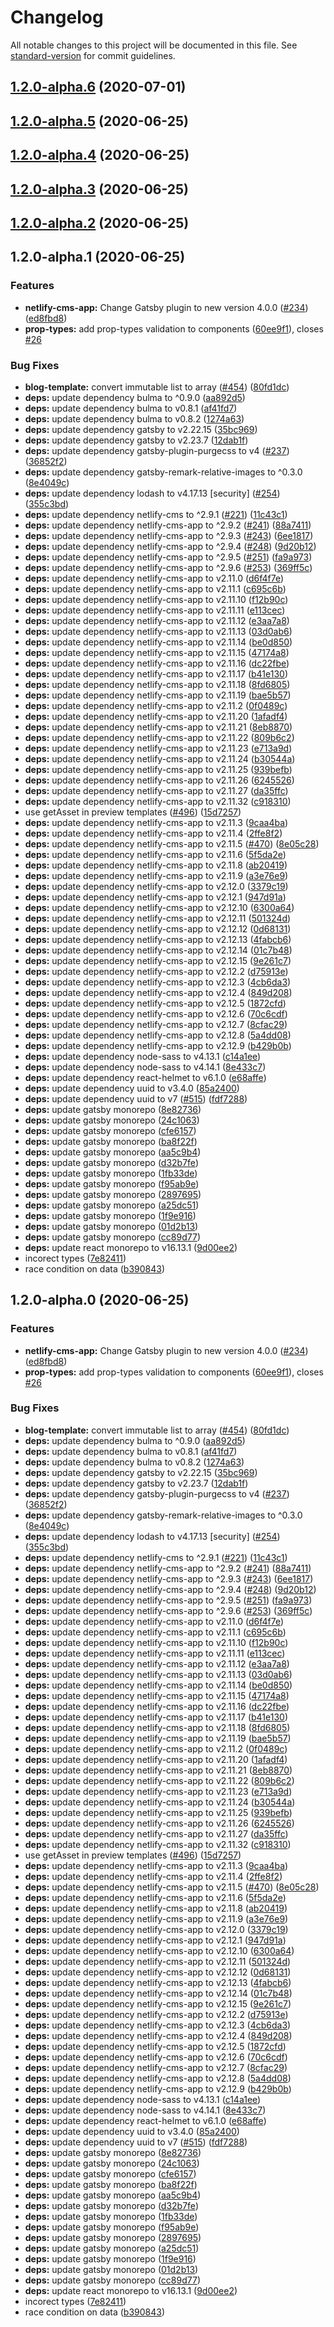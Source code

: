 # Changelog

All notable changes to this project will be documented in this file. See [standard-version](https://github.com/conventional-changelog/standard-version) for commit guidelines.

## [1.2.0-alpha.6](https://github.com/Henrik-Geissler/gatsby-starter-netlify-cms/compare/v1.2.0-alpha.5...v1.2.0-alpha.6) (2020-07-01)

## [1.2.0-alpha.5](https://github.com/Henrik-Geissler/gatsby-starter-netlify-cms/compare/v1.2.0-alpha.4...v1.2.0-alpha.5) (2020-06-25)

## [1.2.0-alpha.4](https://github.com/Henrik-Geissler/gatsby-starter-netlify-cms/compare/v1.2.0-alpha.3...v1.2.0-alpha.4) (2020-06-25)

## [1.2.0-alpha.3](https://github.com/Henrik-Geissler/gatsby-starter-netlify-cms/compare/v1.2.0-alpha.2...v1.2.0-alpha.3) (2020-06-25)

## [1.2.0-alpha.2](https://github.com/Henrik-Geissler/gatsby-starter-netlify-cms/compare/v1.2.0-alpha.1...v1.2.0-alpha.2) (2020-06-25)

## 1.2.0-alpha.1 (2020-06-25)


### Features

* **netlify-cms-app:** Change Gatsby plugin to new version 4.0.0 ([#234](https://github.com/Henrik-Geissler/gatsby-starter-netlify-cms/issues/234)) ([ed8fbd8](https://github.com/Henrik-Geissler/gatsby-starter-netlify-cms/commit/ed8fbd8b37181f098408fe34fbe10eb7180968a6))
* **prop-types:** add prop-types validation to components ([60ee9f1](https://github.com/Henrik-Geissler/gatsby-starter-netlify-cms/commit/60ee9f12dc0b0f0bb9135e999c762488506ea172)), closes [#26](https://github.com/Henrik-Geissler/gatsby-starter-netlify-cms/issues/26)


### Bug Fixes

* **blog-template:** convert immutable list to array ([#454](https://github.com/Henrik-Geissler/gatsby-starter-netlify-cms/issues/454)) ([80fd1dc](https://github.com/Henrik-Geissler/gatsby-starter-netlify-cms/commit/80fd1dcd8b1273a45e7c7c82a2b3de0d98f8ec13))
* **deps:** update dependency bulma to ^0.9.0 ([aa892d5](https://github.com/Henrik-Geissler/gatsby-starter-netlify-cms/commit/aa892d5cc373f76e7af327bc9d6b240f1e3ff154))
* **deps:** update dependency bulma to v0.8.1 ([af41fd7](https://github.com/Henrik-Geissler/gatsby-starter-netlify-cms/commit/af41fd71dafde78105e35a2655358eb2e00fe9ff))
* **deps:** update dependency bulma to v0.8.2 ([1274a63](https://github.com/Henrik-Geissler/gatsby-starter-netlify-cms/commit/1274a637caf2230483d5c5a813790138ba8b5764))
* **deps:** update dependency gatsby to v2.22.15 ([35bc969](https://github.com/Henrik-Geissler/gatsby-starter-netlify-cms/commit/35bc969da7bef21f2b9b7d3e45f888f9ac66eb0d))
* **deps:** update dependency gatsby to v2.23.7 ([12dab1f](https://github.com/Henrik-Geissler/gatsby-starter-netlify-cms/commit/12dab1fdaf6abc0a461b0c7a3d52660c0126b25b))
* **deps:** update dependency gatsby-plugin-purgecss to v4 ([#237](https://github.com/Henrik-Geissler/gatsby-starter-netlify-cms/issues/237)) ([36852f2](https://github.com/Henrik-Geissler/gatsby-starter-netlify-cms/commit/36852f2d27cbe6fcda2930f8fb5030e1c9a0ecc7))
* **deps:** update dependency gatsby-remark-relative-images to ^0.3.0 ([8e4049c](https://github.com/Henrik-Geissler/gatsby-starter-netlify-cms/commit/8e4049c35fd950a99ceac3225f0bb8ff105da4ea))
* **deps:** update dependency lodash to v4.17.13 [security] ([#254](https://github.com/Henrik-Geissler/gatsby-starter-netlify-cms/issues/254)) ([355c3bd](https://github.com/Henrik-Geissler/gatsby-starter-netlify-cms/commit/355c3bdcd58b22590de17a0a43f64832c50f2891))
* **deps:** update dependency netlify-cms to ^2.9.1 ([#221](https://github.com/Henrik-Geissler/gatsby-starter-netlify-cms/issues/221)) ([11c43c1](https://github.com/Henrik-Geissler/gatsby-starter-netlify-cms/commit/11c43c1352d2277497138199bcaa5069ad0b4271))
* **deps:** update dependency netlify-cms-app to ^2.9.2 ([#241](https://github.com/Henrik-Geissler/gatsby-starter-netlify-cms/issues/241)) ([88a7411](https://github.com/Henrik-Geissler/gatsby-starter-netlify-cms/commit/88a74110bc0a6a966e729e3c95dce0a7f29fb890))
* **deps:** update dependency netlify-cms-app to ^2.9.3 ([#243](https://github.com/Henrik-Geissler/gatsby-starter-netlify-cms/issues/243)) ([6ee1817](https://github.com/Henrik-Geissler/gatsby-starter-netlify-cms/commit/6ee1817f125d1b80dafdbc221aa81d411f6589a9))
* **deps:** update dependency netlify-cms-app to ^2.9.4 ([#248](https://github.com/Henrik-Geissler/gatsby-starter-netlify-cms/issues/248)) ([9d20b12](https://github.com/Henrik-Geissler/gatsby-starter-netlify-cms/commit/9d20b122b5031fe4288ec2eb8237c37678d1d764))
* **deps:** update dependency netlify-cms-app to ^2.9.5 ([#251](https://github.com/Henrik-Geissler/gatsby-starter-netlify-cms/issues/251)) ([fa9a973](https://github.com/Henrik-Geissler/gatsby-starter-netlify-cms/commit/fa9a9737715bbea816febfd215ebc95b8e9fa472))
* **deps:** update dependency netlify-cms-app to ^2.9.6 ([#253](https://github.com/Henrik-Geissler/gatsby-starter-netlify-cms/issues/253)) ([369ff5c](https://github.com/Henrik-Geissler/gatsby-starter-netlify-cms/commit/369ff5cecd668e944841784779c7964b23ff77fc))
* **deps:** update dependency netlify-cms-app to v2.11.0 ([d6f4f7e](https://github.com/Henrik-Geissler/gatsby-starter-netlify-cms/commit/d6f4f7ef5c805f6501cccb3b3a8bdd5ec23d923f))
* **deps:** update dependency netlify-cms-app to v2.11.1 ([c695c6b](https://github.com/Henrik-Geissler/gatsby-starter-netlify-cms/commit/c695c6b617db42dd17207ee86933e1e6771ecbf0))
* **deps:** update dependency netlify-cms-app to v2.11.10 ([f12b90c](https://github.com/Henrik-Geissler/gatsby-starter-netlify-cms/commit/f12b90ce83ff3b99994dbf3ccaf00c05f3dbc184))
* **deps:** update dependency netlify-cms-app to v2.11.11 ([e113cec](https://github.com/Henrik-Geissler/gatsby-starter-netlify-cms/commit/e113cec2f4296880da2be6a2079f3afb950f99b2))
* **deps:** update dependency netlify-cms-app to v2.11.12 ([e3aa7a8](https://github.com/Henrik-Geissler/gatsby-starter-netlify-cms/commit/e3aa7a8f47df9f34fb4803318ab5f12011c57697))
* **deps:** update dependency netlify-cms-app to v2.11.13 ([03d0ab6](https://github.com/Henrik-Geissler/gatsby-starter-netlify-cms/commit/03d0ab662cfbcdd1532b777774aefe3b7c2754b5))
* **deps:** update dependency netlify-cms-app to v2.11.14 ([be0d850](https://github.com/Henrik-Geissler/gatsby-starter-netlify-cms/commit/be0d85042379b254cc825f6624c4fc1b51f977dd))
* **deps:** update dependency netlify-cms-app to v2.11.15 ([47174a8](https://github.com/Henrik-Geissler/gatsby-starter-netlify-cms/commit/47174a8a9873ace497e0864258e947eb3b9a671e))
* **deps:** update dependency netlify-cms-app to v2.11.16 ([dc22fbe](https://github.com/Henrik-Geissler/gatsby-starter-netlify-cms/commit/dc22fbebb51f384b8f93ca8799bdc8be26716e4d))
* **deps:** update dependency netlify-cms-app to v2.11.17 ([b41e130](https://github.com/Henrik-Geissler/gatsby-starter-netlify-cms/commit/b41e130e3cdeaf88265dc0410e1f09bfdbe35232))
* **deps:** update dependency netlify-cms-app to v2.11.18 ([8fd6805](https://github.com/Henrik-Geissler/gatsby-starter-netlify-cms/commit/8fd68050778c8b8912f6a1685c45e8a14c47e8b2))
* **deps:** update dependency netlify-cms-app to v2.11.19 ([bae5b57](https://github.com/Henrik-Geissler/gatsby-starter-netlify-cms/commit/bae5b5702ea6c645b431a0057d8cc0afa720c3b8))
* **deps:** update dependency netlify-cms-app to v2.11.2 ([0f0489c](https://github.com/Henrik-Geissler/gatsby-starter-netlify-cms/commit/0f0489c2f50750830cd0a7f47525a5d372ad5a07))
* **deps:** update dependency netlify-cms-app to v2.11.20 ([1afadf4](https://github.com/Henrik-Geissler/gatsby-starter-netlify-cms/commit/1afadf4dd7ae2435df38170b97c32bdc0f3517fd))
* **deps:** update dependency netlify-cms-app to v2.11.21 ([8eb8870](https://github.com/Henrik-Geissler/gatsby-starter-netlify-cms/commit/8eb8870fe95bb5f926b0bf4a4f46a9014591d533))
* **deps:** update dependency netlify-cms-app to v2.11.22 ([809b6c2](https://github.com/Henrik-Geissler/gatsby-starter-netlify-cms/commit/809b6c268eda93503d89bd0cd486000f11e531f3))
* **deps:** update dependency netlify-cms-app to v2.11.23 ([e713a9d](https://github.com/Henrik-Geissler/gatsby-starter-netlify-cms/commit/e713a9de0583b1a9d13ccc839e584f9c8ea2f667))
* **deps:** update dependency netlify-cms-app to v2.11.24 ([b30544a](https://github.com/Henrik-Geissler/gatsby-starter-netlify-cms/commit/b30544a56ca9c1c29304aeed45c7a8e8fe9ce195))
* **deps:** update dependency netlify-cms-app to v2.11.25 ([939befb](https://github.com/Henrik-Geissler/gatsby-starter-netlify-cms/commit/939befbf9fc8238bdcacdd823cfdba339f9725fd))
* **deps:** update dependency netlify-cms-app to v2.11.26 ([6245526](https://github.com/Henrik-Geissler/gatsby-starter-netlify-cms/commit/62455265d3089ddfafe1f77edb31604036159a74))
* **deps:** update dependency netlify-cms-app to v2.11.27 ([da35ffc](https://github.com/Henrik-Geissler/gatsby-starter-netlify-cms/commit/da35ffc9391ac7cb8b2869785d6e8a80b2b7e2ac))
* **deps:** update dependency netlify-cms-app to v2.11.32 ([c918310](https://github.com/Henrik-Geissler/gatsby-starter-netlify-cms/commit/c9183105f7d43c0ca5d0e50a430eddeb557ccc55))
* use getAsset in preview templates ([#496](https://github.com/Henrik-Geissler/gatsby-starter-netlify-cms/issues/496)) ([15d7257](https://github.com/Henrik-Geissler/gatsby-starter-netlify-cms/commit/15d7257151b4934e41b5c48eadbabf53cb42e365))
* **deps:** update dependency netlify-cms-app to v2.11.3 ([9caa4ba](https://github.com/Henrik-Geissler/gatsby-starter-netlify-cms/commit/9caa4ba7bf8a8164945bb09cef16ac18a462bf48))
* **deps:** update dependency netlify-cms-app to v2.11.4 ([2ffe8f2](https://github.com/Henrik-Geissler/gatsby-starter-netlify-cms/commit/2ffe8f2c5ac0970a0ead43a48721949341ccf950))
* **deps:** update dependency netlify-cms-app to v2.11.5 ([#470](https://github.com/Henrik-Geissler/gatsby-starter-netlify-cms/issues/470)) ([8e05c28](https://github.com/Henrik-Geissler/gatsby-starter-netlify-cms/commit/8e05c28148f6d580937ef8a29d811669177272f0))
* **deps:** update dependency netlify-cms-app to v2.11.6 ([5f5da2e](https://github.com/Henrik-Geissler/gatsby-starter-netlify-cms/commit/5f5da2e55917417138838ca4fad479096be6f334))
* **deps:** update dependency netlify-cms-app to v2.11.8 ([ab20419](https://github.com/Henrik-Geissler/gatsby-starter-netlify-cms/commit/ab20419d163f541d5442c445540e7886f9c4d9a2))
* **deps:** update dependency netlify-cms-app to v2.11.9 ([a3e76e9](https://github.com/Henrik-Geissler/gatsby-starter-netlify-cms/commit/a3e76e9fb6484e1c85ca57d8eb390543a1f04afe))
* **deps:** update dependency netlify-cms-app to v2.12.0 ([3379c19](https://github.com/Henrik-Geissler/gatsby-starter-netlify-cms/commit/3379c19b33b0259313a245a5c0da7c9b187bbc93))
* **deps:** update dependency netlify-cms-app to v2.12.1 ([947d91a](https://github.com/Henrik-Geissler/gatsby-starter-netlify-cms/commit/947d91a0dd0bbe57a810ba337c40b3be4055b6c0))
* **deps:** update dependency netlify-cms-app to v2.12.10 ([6300a64](https://github.com/Henrik-Geissler/gatsby-starter-netlify-cms/commit/6300a64a66cf1ef4a4ba926a5f5fb8e95a5913a3))
* **deps:** update dependency netlify-cms-app to v2.12.11 ([501324d](https://github.com/Henrik-Geissler/gatsby-starter-netlify-cms/commit/501324d3c48d11ba8a88ad11696a331d94204747))
* **deps:** update dependency netlify-cms-app to v2.12.12 ([0d68131](https://github.com/Henrik-Geissler/gatsby-starter-netlify-cms/commit/0d681315f7660e98fea049fba6fa8a9198ef6659))
* **deps:** update dependency netlify-cms-app to v2.12.13 ([4fabcb6](https://github.com/Henrik-Geissler/gatsby-starter-netlify-cms/commit/4fabcb6d0d38e6a09943b625b5b52af5d4cb48a6))
* **deps:** update dependency netlify-cms-app to v2.12.14 ([01c7b48](https://github.com/Henrik-Geissler/gatsby-starter-netlify-cms/commit/01c7b4872fcd7785d103c03fb0e6779dd88f609f))
* **deps:** update dependency netlify-cms-app to v2.12.15 ([9e261c7](https://github.com/Henrik-Geissler/gatsby-starter-netlify-cms/commit/9e261c712ae1d930054ad3b324a6a03afa00dbb0))
* **deps:** update dependency netlify-cms-app to v2.12.2 ([d75913e](https://github.com/Henrik-Geissler/gatsby-starter-netlify-cms/commit/d75913ecbe16881de28c98ea01d6de5cb9b4a713))
* **deps:** update dependency netlify-cms-app to v2.12.3 ([4cb6da3](https://github.com/Henrik-Geissler/gatsby-starter-netlify-cms/commit/4cb6da362de937d9974803d8ff32cff4292ec3a3))
* **deps:** update dependency netlify-cms-app to v2.12.4 ([849d208](https://github.com/Henrik-Geissler/gatsby-starter-netlify-cms/commit/849d2087b26c1d98ddccb0738cd6629ea2a86ca9))
* **deps:** update dependency netlify-cms-app to v2.12.5 ([1872cfd](https://github.com/Henrik-Geissler/gatsby-starter-netlify-cms/commit/1872cfd3ecf1a5e14334b1e4b80dc095b22232c8))
* **deps:** update dependency netlify-cms-app to v2.12.6 ([70c6cdf](https://github.com/Henrik-Geissler/gatsby-starter-netlify-cms/commit/70c6cdf3d3af6c966c6f6610a8af321dd9879bfd))
* **deps:** update dependency netlify-cms-app to v2.12.7 ([8cfac29](https://github.com/Henrik-Geissler/gatsby-starter-netlify-cms/commit/8cfac2906873feb6076d32521dd0b4bb2844f074))
* **deps:** update dependency netlify-cms-app to v2.12.8 ([5a4dd08](https://github.com/Henrik-Geissler/gatsby-starter-netlify-cms/commit/5a4dd08678dba243e3c7826def45d0caa279ee6e))
* **deps:** update dependency netlify-cms-app to v2.12.9 ([b429b0b](https://github.com/Henrik-Geissler/gatsby-starter-netlify-cms/commit/b429b0b6074034789941b618fb83fee0db2b1e8c))
* **deps:** update dependency node-sass to v4.13.1 ([c14a1ee](https://github.com/Henrik-Geissler/gatsby-starter-netlify-cms/commit/c14a1eeec74a5a75d3551250616613c19e688ad5))
* **deps:** update dependency node-sass to v4.14.1 ([8e433c7](https://github.com/Henrik-Geissler/gatsby-starter-netlify-cms/commit/8e433c7ad92588294f151afc87d96d74632de63f))
* **deps:** update dependency react-helmet to v6.1.0 ([e68affe](https://github.com/Henrik-Geissler/gatsby-starter-netlify-cms/commit/e68affe49107a15f5af8bdd0fee6cc1131938935))
* **deps:** update dependency uuid to v3.4.0 ([85a2400](https://github.com/Henrik-Geissler/gatsby-starter-netlify-cms/commit/85a2400d62f4d03ae71e3f9e57b0f43b1d5ce108))
* **deps:** update dependency uuid to v7 ([#515](https://github.com/Henrik-Geissler/gatsby-starter-netlify-cms/issues/515)) ([fdf7288](https://github.com/Henrik-Geissler/gatsby-starter-netlify-cms/commit/fdf728881514c59f999d550335e6bf2279e10b5a))
* **deps:** update gatsby monorepo ([8e82736](https://github.com/Henrik-Geissler/gatsby-starter-netlify-cms/commit/8e827363c276073f7103656ce8650395831a5541))
* **deps:** update gatsby monorepo ([24c1063](https://github.com/Henrik-Geissler/gatsby-starter-netlify-cms/commit/24c10633dd5706257a73cfcf5371ad2b6c45bd08))
* **deps:** update gatsby monorepo ([cfe6157](https://github.com/Henrik-Geissler/gatsby-starter-netlify-cms/commit/cfe615773811c29ac1816e995d77a8c3eb079cca))
* **deps:** update gatsby monorepo ([ba8f22f](https://github.com/Henrik-Geissler/gatsby-starter-netlify-cms/commit/ba8f22fc372b8673f2e2f089c4f005f0537f133a))
* **deps:** update gatsby monorepo ([aa5c9b4](https://github.com/Henrik-Geissler/gatsby-starter-netlify-cms/commit/aa5c9b4418fbaa3240d801d8afdbe2f496ba1b40))
* **deps:** update gatsby monorepo ([d32b7fe](https://github.com/Henrik-Geissler/gatsby-starter-netlify-cms/commit/d32b7fe4eecca084b585951a4406036dfe1fd7b1))
* **deps:** update gatsby monorepo ([1fb33de](https://github.com/Henrik-Geissler/gatsby-starter-netlify-cms/commit/1fb33deb1fd0144c088ed4c79ff0a0730caeeae2))
* **deps:** update gatsby monorepo ([f95ab9e](https://github.com/Henrik-Geissler/gatsby-starter-netlify-cms/commit/f95ab9e601a58803f7aa7b7a95efa846dfabaea2))
* **deps:** update gatsby monorepo ([2897695](https://github.com/Henrik-Geissler/gatsby-starter-netlify-cms/commit/2897695cb62ab1d6cfb29c0a02b997f31cd3a2b7))
* **deps:** update gatsby monorepo ([a25dc51](https://github.com/Henrik-Geissler/gatsby-starter-netlify-cms/commit/a25dc51cb0af9b60bd39446fb050b51887d403b4))
* **deps:** update gatsby monorepo ([1f9e916](https://github.com/Henrik-Geissler/gatsby-starter-netlify-cms/commit/1f9e91677cd0f3ab6b42f2db18bf2b9a01ee28ea))
* **deps:** update gatsby monorepo ([01d2b13](https://github.com/Henrik-Geissler/gatsby-starter-netlify-cms/commit/01d2b1396d0807481fa69a8404c8906c7d1a0282))
* **deps:** update gatsby monorepo ([cc89d77](https://github.com/Henrik-Geissler/gatsby-starter-netlify-cms/commit/cc89d776626da9fdf96d53015f7054aefd75db01))
* **deps:** update react monorepo to v16.13.1 ([9d00ee2](https://github.com/Henrik-Geissler/gatsby-starter-netlify-cms/commit/9d00ee28c82519f331eceff3edfdfabdff051ff9))
* incorect types ([7e82411](https://github.com/Henrik-Geissler/gatsby-starter-netlify-cms/commit/7e82411adafd2b4dc978caa567e1452528a9dfff))
* race condition on data ([b390843](https://github.com/Henrik-Geissler/gatsby-starter-netlify-cms/commit/b39084310c90ecc13239df0c2cb8361dbed06428))

## 1.2.0-alpha.0 (2020-06-25)


### Features

* **netlify-cms-app:** Change Gatsby plugin to new version 4.0.0 ([#234](https://github.com/Henrik-Geissler/gatsby-starter-netlify-cms/issues/234)) ([ed8fbd8](https://github.com/Henrik-Geissler/gatsby-starter-netlify-cms/commit/ed8fbd8b37181f098408fe34fbe10eb7180968a6))
* **prop-types:** add prop-types validation to components ([60ee9f1](https://github.com/Henrik-Geissler/gatsby-starter-netlify-cms/commit/60ee9f12dc0b0f0bb9135e999c762488506ea172)), closes [#26](https://github.com/Henrik-Geissler/gatsby-starter-netlify-cms/issues/26)


### Bug Fixes

* **blog-template:** convert immutable list to array ([#454](https://github.com/Henrik-Geissler/gatsby-starter-netlify-cms/issues/454)) ([80fd1dc](https://github.com/Henrik-Geissler/gatsby-starter-netlify-cms/commit/80fd1dcd8b1273a45e7c7c82a2b3de0d98f8ec13))
* **deps:** update dependency bulma to ^0.9.0 ([aa892d5](https://github.com/Henrik-Geissler/gatsby-starter-netlify-cms/commit/aa892d5cc373f76e7af327bc9d6b240f1e3ff154))
* **deps:** update dependency bulma to v0.8.1 ([af41fd7](https://github.com/Henrik-Geissler/gatsby-starter-netlify-cms/commit/af41fd71dafde78105e35a2655358eb2e00fe9ff))
* **deps:** update dependency bulma to v0.8.2 ([1274a63](https://github.com/Henrik-Geissler/gatsby-starter-netlify-cms/commit/1274a637caf2230483d5c5a813790138ba8b5764))
* **deps:** update dependency gatsby to v2.22.15 ([35bc969](https://github.com/Henrik-Geissler/gatsby-starter-netlify-cms/commit/35bc969da7bef21f2b9b7d3e45f888f9ac66eb0d))
* **deps:** update dependency gatsby to v2.23.7 ([12dab1f](https://github.com/Henrik-Geissler/gatsby-starter-netlify-cms/commit/12dab1fdaf6abc0a461b0c7a3d52660c0126b25b))
* **deps:** update dependency gatsby-plugin-purgecss to v4 ([#237](https://github.com/Henrik-Geissler/gatsby-starter-netlify-cms/issues/237)) ([36852f2](https://github.com/Henrik-Geissler/gatsby-starter-netlify-cms/commit/36852f2d27cbe6fcda2930f8fb5030e1c9a0ecc7))
* **deps:** update dependency gatsby-remark-relative-images to ^0.3.0 ([8e4049c](https://github.com/Henrik-Geissler/gatsby-starter-netlify-cms/commit/8e4049c35fd950a99ceac3225f0bb8ff105da4ea))
* **deps:** update dependency lodash to v4.17.13 [security] ([#254](https://github.com/Henrik-Geissler/gatsby-starter-netlify-cms/issues/254)) ([355c3bd](https://github.com/Henrik-Geissler/gatsby-starter-netlify-cms/commit/355c3bdcd58b22590de17a0a43f64832c50f2891))
* **deps:** update dependency netlify-cms to ^2.9.1 ([#221](https://github.com/Henrik-Geissler/gatsby-starter-netlify-cms/issues/221)) ([11c43c1](https://github.com/Henrik-Geissler/gatsby-starter-netlify-cms/commit/11c43c1352d2277497138199bcaa5069ad0b4271))
* **deps:** update dependency netlify-cms-app to ^2.9.2 ([#241](https://github.com/Henrik-Geissler/gatsby-starter-netlify-cms/issues/241)) ([88a7411](https://github.com/Henrik-Geissler/gatsby-starter-netlify-cms/commit/88a74110bc0a6a966e729e3c95dce0a7f29fb890))
* **deps:** update dependency netlify-cms-app to ^2.9.3 ([#243](https://github.com/Henrik-Geissler/gatsby-starter-netlify-cms/issues/243)) ([6ee1817](https://github.com/Henrik-Geissler/gatsby-starter-netlify-cms/commit/6ee1817f125d1b80dafdbc221aa81d411f6589a9))
* **deps:** update dependency netlify-cms-app to ^2.9.4 ([#248](https://github.com/Henrik-Geissler/gatsby-starter-netlify-cms/issues/248)) ([9d20b12](https://github.com/Henrik-Geissler/gatsby-starter-netlify-cms/commit/9d20b122b5031fe4288ec2eb8237c37678d1d764))
* **deps:** update dependency netlify-cms-app to ^2.9.5 ([#251](https://github.com/Henrik-Geissler/gatsby-starter-netlify-cms/issues/251)) ([fa9a973](https://github.com/Henrik-Geissler/gatsby-starter-netlify-cms/commit/fa9a9737715bbea816febfd215ebc95b8e9fa472))
* **deps:** update dependency netlify-cms-app to ^2.9.6 ([#253](https://github.com/Henrik-Geissler/gatsby-starter-netlify-cms/issues/253)) ([369ff5c](https://github.com/Henrik-Geissler/gatsby-starter-netlify-cms/commit/369ff5cecd668e944841784779c7964b23ff77fc))
* **deps:** update dependency netlify-cms-app to v2.11.0 ([d6f4f7e](https://github.com/Henrik-Geissler/gatsby-starter-netlify-cms/commit/d6f4f7ef5c805f6501cccb3b3a8bdd5ec23d923f))
* **deps:** update dependency netlify-cms-app to v2.11.1 ([c695c6b](https://github.com/Henrik-Geissler/gatsby-starter-netlify-cms/commit/c695c6b617db42dd17207ee86933e1e6771ecbf0))
* **deps:** update dependency netlify-cms-app to v2.11.10 ([f12b90c](https://github.com/Henrik-Geissler/gatsby-starter-netlify-cms/commit/f12b90ce83ff3b99994dbf3ccaf00c05f3dbc184))
* **deps:** update dependency netlify-cms-app to v2.11.11 ([e113cec](https://github.com/Henrik-Geissler/gatsby-starter-netlify-cms/commit/e113cec2f4296880da2be6a2079f3afb950f99b2))
* **deps:** update dependency netlify-cms-app to v2.11.12 ([e3aa7a8](https://github.com/Henrik-Geissler/gatsby-starter-netlify-cms/commit/e3aa7a8f47df9f34fb4803318ab5f12011c57697))
* **deps:** update dependency netlify-cms-app to v2.11.13 ([03d0ab6](https://github.com/Henrik-Geissler/gatsby-starter-netlify-cms/commit/03d0ab662cfbcdd1532b777774aefe3b7c2754b5))
* **deps:** update dependency netlify-cms-app to v2.11.14 ([be0d850](https://github.com/Henrik-Geissler/gatsby-starter-netlify-cms/commit/be0d85042379b254cc825f6624c4fc1b51f977dd))
* **deps:** update dependency netlify-cms-app to v2.11.15 ([47174a8](https://github.com/Henrik-Geissler/gatsby-starter-netlify-cms/commit/47174a8a9873ace497e0864258e947eb3b9a671e))
* **deps:** update dependency netlify-cms-app to v2.11.16 ([dc22fbe](https://github.com/Henrik-Geissler/gatsby-starter-netlify-cms/commit/dc22fbebb51f384b8f93ca8799bdc8be26716e4d))
* **deps:** update dependency netlify-cms-app to v2.11.17 ([b41e130](https://github.com/Henrik-Geissler/gatsby-starter-netlify-cms/commit/b41e130e3cdeaf88265dc0410e1f09bfdbe35232))
* **deps:** update dependency netlify-cms-app to v2.11.18 ([8fd6805](https://github.com/Henrik-Geissler/gatsby-starter-netlify-cms/commit/8fd68050778c8b8912f6a1685c45e8a14c47e8b2))
* **deps:** update dependency netlify-cms-app to v2.11.19 ([bae5b57](https://github.com/Henrik-Geissler/gatsby-starter-netlify-cms/commit/bae5b5702ea6c645b431a0057d8cc0afa720c3b8))
* **deps:** update dependency netlify-cms-app to v2.11.2 ([0f0489c](https://github.com/Henrik-Geissler/gatsby-starter-netlify-cms/commit/0f0489c2f50750830cd0a7f47525a5d372ad5a07))
* **deps:** update dependency netlify-cms-app to v2.11.20 ([1afadf4](https://github.com/Henrik-Geissler/gatsby-starter-netlify-cms/commit/1afadf4dd7ae2435df38170b97c32bdc0f3517fd))
* **deps:** update dependency netlify-cms-app to v2.11.21 ([8eb8870](https://github.com/Henrik-Geissler/gatsby-starter-netlify-cms/commit/8eb8870fe95bb5f926b0bf4a4f46a9014591d533))
* **deps:** update dependency netlify-cms-app to v2.11.22 ([809b6c2](https://github.com/Henrik-Geissler/gatsby-starter-netlify-cms/commit/809b6c268eda93503d89bd0cd486000f11e531f3))
* **deps:** update dependency netlify-cms-app to v2.11.23 ([e713a9d](https://github.com/Henrik-Geissler/gatsby-starter-netlify-cms/commit/e713a9de0583b1a9d13ccc839e584f9c8ea2f667))
* **deps:** update dependency netlify-cms-app to v2.11.24 ([b30544a](https://github.com/Henrik-Geissler/gatsby-starter-netlify-cms/commit/b30544a56ca9c1c29304aeed45c7a8e8fe9ce195))
* **deps:** update dependency netlify-cms-app to v2.11.25 ([939befb](https://github.com/Henrik-Geissler/gatsby-starter-netlify-cms/commit/939befbf9fc8238bdcacdd823cfdba339f9725fd))
* **deps:** update dependency netlify-cms-app to v2.11.26 ([6245526](https://github.com/Henrik-Geissler/gatsby-starter-netlify-cms/commit/62455265d3089ddfafe1f77edb31604036159a74))
* **deps:** update dependency netlify-cms-app to v2.11.27 ([da35ffc](https://github.com/Henrik-Geissler/gatsby-starter-netlify-cms/commit/da35ffc9391ac7cb8b2869785d6e8a80b2b7e2ac))
* **deps:** update dependency netlify-cms-app to v2.11.32 ([c918310](https://github.com/Henrik-Geissler/gatsby-starter-netlify-cms/commit/c9183105f7d43c0ca5d0e50a430eddeb557ccc55))
* use getAsset in preview templates ([#496](https://github.com/Henrik-Geissler/gatsby-starter-netlify-cms/issues/496)) ([15d7257](https://github.com/Henrik-Geissler/gatsby-starter-netlify-cms/commit/15d7257151b4934e41b5c48eadbabf53cb42e365))
* **deps:** update dependency netlify-cms-app to v2.11.3 ([9caa4ba](https://github.com/Henrik-Geissler/gatsby-starter-netlify-cms/commit/9caa4ba7bf8a8164945bb09cef16ac18a462bf48))
* **deps:** update dependency netlify-cms-app to v2.11.4 ([2ffe8f2](https://github.com/Henrik-Geissler/gatsby-starter-netlify-cms/commit/2ffe8f2c5ac0970a0ead43a48721949341ccf950))
* **deps:** update dependency netlify-cms-app to v2.11.5 ([#470](https://github.com/Henrik-Geissler/gatsby-starter-netlify-cms/issues/470)) ([8e05c28](https://github.com/Henrik-Geissler/gatsby-starter-netlify-cms/commit/8e05c28148f6d580937ef8a29d811669177272f0))
* **deps:** update dependency netlify-cms-app to v2.11.6 ([5f5da2e](https://github.com/Henrik-Geissler/gatsby-starter-netlify-cms/commit/5f5da2e55917417138838ca4fad479096be6f334))
* **deps:** update dependency netlify-cms-app to v2.11.8 ([ab20419](https://github.com/Henrik-Geissler/gatsby-starter-netlify-cms/commit/ab20419d163f541d5442c445540e7886f9c4d9a2))
* **deps:** update dependency netlify-cms-app to v2.11.9 ([a3e76e9](https://github.com/Henrik-Geissler/gatsby-starter-netlify-cms/commit/a3e76e9fb6484e1c85ca57d8eb390543a1f04afe))
* **deps:** update dependency netlify-cms-app to v2.12.0 ([3379c19](https://github.com/Henrik-Geissler/gatsby-starter-netlify-cms/commit/3379c19b33b0259313a245a5c0da7c9b187bbc93))
* **deps:** update dependency netlify-cms-app to v2.12.1 ([947d91a](https://github.com/Henrik-Geissler/gatsby-starter-netlify-cms/commit/947d91a0dd0bbe57a810ba337c40b3be4055b6c0))
* **deps:** update dependency netlify-cms-app to v2.12.10 ([6300a64](https://github.com/Henrik-Geissler/gatsby-starter-netlify-cms/commit/6300a64a66cf1ef4a4ba926a5f5fb8e95a5913a3))
* **deps:** update dependency netlify-cms-app to v2.12.11 ([501324d](https://github.com/Henrik-Geissler/gatsby-starter-netlify-cms/commit/501324d3c48d11ba8a88ad11696a331d94204747))
* **deps:** update dependency netlify-cms-app to v2.12.12 ([0d68131](https://github.com/Henrik-Geissler/gatsby-starter-netlify-cms/commit/0d681315f7660e98fea049fba6fa8a9198ef6659))
* **deps:** update dependency netlify-cms-app to v2.12.13 ([4fabcb6](https://github.com/Henrik-Geissler/gatsby-starter-netlify-cms/commit/4fabcb6d0d38e6a09943b625b5b52af5d4cb48a6))
* **deps:** update dependency netlify-cms-app to v2.12.14 ([01c7b48](https://github.com/Henrik-Geissler/gatsby-starter-netlify-cms/commit/01c7b4872fcd7785d103c03fb0e6779dd88f609f))
* **deps:** update dependency netlify-cms-app to v2.12.15 ([9e261c7](https://github.com/Henrik-Geissler/gatsby-starter-netlify-cms/commit/9e261c712ae1d930054ad3b324a6a03afa00dbb0))
* **deps:** update dependency netlify-cms-app to v2.12.2 ([d75913e](https://github.com/Henrik-Geissler/gatsby-starter-netlify-cms/commit/d75913ecbe16881de28c98ea01d6de5cb9b4a713))
* **deps:** update dependency netlify-cms-app to v2.12.3 ([4cb6da3](https://github.com/Henrik-Geissler/gatsby-starter-netlify-cms/commit/4cb6da362de937d9974803d8ff32cff4292ec3a3))
* **deps:** update dependency netlify-cms-app to v2.12.4 ([849d208](https://github.com/Henrik-Geissler/gatsby-starter-netlify-cms/commit/849d2087b26c1d98ddccb0738cd6629ea2a86ca9))
* **deps:** update dependency netlify-cms-app to v2.12.5 ([1872cfd](https://github.com/Henrik-Geissler/gatsby-starter-netlify-cms/commit/1872cfd3ecf1a5e14334b1e4b80dc095b22232c8))
* **deps:** update dependency netlify-cms-app to v2.12.6 ([70c6cdf](https://github.com/Henrik-Geissler/gatsby-starter-netlify-cms/commit/70c6cdf3d3af6c966c6f6610a8af321dd9879bfd))
* **deps:** update dependency netlify-cms-app to v2.12.7 ([8cfac29](https://github.com/Henrik-Geissler/gatsby-starter-netlify-cms/commit/8cfac2906873feb6076d32521dd0b4bb2844f074))
* **deps:** update dependency netlify-cms-app to v2.12.8 ([5a4dd08](https://github.com/Henrik-Geissler/gatsby-starter-netlify-cms/commit/5a4dd08678dba243e3c7826def45d0caa279ee6e))
* **deps:** update dependency netlify-cms-app to v2.12.9 ([b429b0b](https://github.com/Henrik-Geissler/gatsby-starter-netlify-cms/commit/b429b0b6074034789941b618fb83fee0db2b1e8c))
* **deps:** update dependency node-sass to v4.13.1 ([c14a1ee](https://github.com/Henrik-Geissler/gatsby-starter-netlify-cms/commit/c14a1eeec74a5a75d3551250616613c19e688ad5))
* **deps:** update dependency node-sass to v4.14.1 ([8e433c7](https://github.com/Henrik-Geissler/gatsby-starter-netlify-cms/commit/8e433c7ad92588294f151afc87d96d74632de63f))
* **deps:** update dependency react-helmet to v6.1.0 ([e68affe](https://github.com/Henrik-Geissler/gatsby-starter-netlify-cms/commit/e68affe49107a15f5af8bdd0fee6cc1131938935))
* **deps:** update dependency uuid to v3.4.0 ([85a2400](https://github.com/Henrik-Geissler/gatsby-starter-netlify-cms/commit/85a2400d62f4d03ae71e3f9e57b0f43b1d5ce108))
* **deps:** update dependency uuid to v7 ([#515](https://github.com/Henrik-Geissler/gatsby-starter-netlify-cms/issues/515)) ([fdf7288](https://github.com/Henrik-Geissler/gatsby-starter-netlify-cms/commit/fdf728881514c59f999d550335e6bf2279e10b5a))
* **deps:** update gatsby monorepo ([8e82736](https://github.com/Henrik-Geissler/gatsby-starter-netlify-cms/commit/8e827363c276073f7103656ce8650395831a5541))
* **deps:** update gatsby monorepo ([24c1063](https://github.com/Henrik-Geissler/gatsby-starter-netlify-cms/commit/24c10633dd5706257a73cfcf5371ad2b6c45bd08))
* **deps:** update gatsby monorepo ([cfe6157](https://github.com/Henrik-Geissler/gatsby-starter-netlify-cms/commit/cfe615773811c29ac1816e995d77a8c3eb079cca))
* **deps:** update gatsby monorepo ([ba8f22f](https://github.com/Henrik-Geissler/gatsby-starter-netlify-cms/commit/ba8f22fc372b8673f2e2f089c4f005f0537f133a))
* **deps:** update gatsby monorepo ([aa5c9b4](https://github.com/Henrik-Geissler/gatsby-starter-netlify-cms/commit/aa5c9b4418fbaa3240d801d8afdbe2f496ba1b40))
* **deps:** update gatsby monorepo ([d32b7fe](https://github.com/Henrik-Geissler/gatsby-starter-netlify-cms/commit/d32b7fe4eecca084b585951a4406036dfe1fd7b1))
* **deps:** update gatsby monorepo ([1fb33de](https://github.com/Henrik-Geissler/gatsby-starter-netlify-cms/commit/1fb33deb1fd0144c088ed4c79ff0a0730caeeae2))
* **deps:** update gatsby monorepo ([f95ab9e](https://github.com/Henrik-Geissler/gatsby-starter-netlify-cms/commit/f95ab9e601a58803f7aa7b7a95efa846dfabaea2))
* **deps:** update gatsby monorepo ([2897695](https://github.com/Henrik-Geissler/gatsby-starter-netlify-cms/commit/2897695cb62ab1d6cfb29c0a02b997f31cd3a2b7))
* **deps:** update gatsby monorepo ([a25dc51](https://github.com/Henrik-Geissler/gatsby-starter-netlify-cms/commit/a25dc51cb0af9b60bd39446fb050b51887d403b4))
* **deps:** update gatsby monorepo ([1f9e916](https://github.com/Henrik-Geissler/gatsby-starter-netlify-cms/commit/1f9e91677cd0f3ab6b42f2db18bf2b9a01ee28ea))
* **deps:** update gatsby monorepo ([01d2b13](https://github.com/Henrik-Geissler/gatsby-starter-netlify-cms/commit/01d2b1396d0807481fa69a8404c8906c7d1a0282))
* **deps:** update gatsby monorepo ([cc89d77](https://github.com/Henrik-Geissler/gatsby-starter-netlify-cms/commit/cc89d776626da9fdf96d53015f7054aefd75db01))
* **deps:** update react monorepo to v16.13.1 ([9d00ee2](https://github.com/Henrik-Geissler/gatsby-starter-netlify-cms/commit/9d00ee28c82519f331eceff3edfdfabdff051ff9))
* incorect types ([7e82411](https://github.com/Henrik-Geissler/gatsby-starter-netlify-cms/commit/7e82411adafd2b4dc978caa567e1452528a9dfff))
* race condition on data ([b390843](https://github.com/Henrik-Geissler/gatsby-starter-netlify-cms/commit/b39084310c90ecc13239df0c2cb8361dbed06428))
